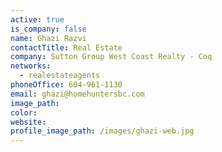 ```yaml
---
active: true
is_company: false
name: Ghazi Razvi
contactTitle: Real Estate
company: Sutton Group West Coast Realty - Coq
networks:
  - realestateagents
phoneOffice: 604-961-1130
email: ghazi@homehuntersbc.com
image_path:
color:
website:
profile_image_path: /images/ghazi-web.jpg
---
```



